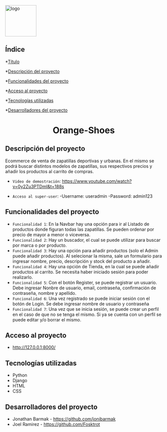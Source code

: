 <img width="100" alt="logo" src="https://user-images.githubusercontent.com/109324736/186760649-3a14f205-2d6f-44c6-8ca8-68301c802a77.png">

## Índice

*[Título](#Título)

*[Descripción del proyecto](#descripción-del-proyecto)

*[Funcionalidades del proyecto](#Funcionalidades-del-proyecto)

*[Acceso al proyecto](#acceso-proyecto)

*[Tecnologías utilizadas](#tecnologías-utilizadas)


*[Desarrolladores del proyecto](#Desarrolladores-del-proyecto)


<h1 align="center"> Orange-Shoes </h1> 


## Descripción del proyecto
Ecommerce de venta de zapatillas deportivas y urbanas. En el mismo se podrá buscar distintos modelos de zapatillas, sus respectivos precios y añadir los productos al carrito de compras. 

- `Video de demostración`: https://www.youtube.com/watch?v=0y2Zu3PTDmI&t=188s

- `Acceso al super-user`: -Username: useradmin
                          -Password: admin123


## Funcionalidades del proyecto
- `Funcionalidad 1`: En la Navbar hay una opción para ir al Listado de productos donde figuran todas las zapatillas. Se pueden ordenar por precio de mayor a menor o viceversa. 
- `Funcionalidad 2`: Hay un buscador, el cual se puede utilizar para buscar por marca o por producto.
- `Funcionalidad 3`: Hay una opción para añadir productos (solo el Admin puede añadir productos). Al selecionar la misma, sale un formulario para ingresar nombre, precio, descripción y stock del producto a añadir.
- `Funcionalidad 4`: Hay una opción de Tienda, en la cual se puede añadir productos al carrito. Se necesita haber iniciado sesión para poder realizarlo.
- `Funcionalidad 5`: Con el botón Register, se puede registrar un usuario. Debe ingresar Nonbre de usuario, email, contraseña, confirmación de contraseña, nombre y apellido.
- `Funcionalidad 6`: Una vez registrado se puede iniciar sesión con el botón de Login. Se debe ingresar nombre de usuario y contraseña
- `Funcionalidad 7`: Una vez que se inicia sesión, se puede crear un perfil en el caso de que no se tenga el mismo. Si ya se cuenta con un perfil se puede editar y/o borrar el mismo.



## Acceso al proyecto
- http://127.0.0.1:8000/


## Tecnologías utilizadas
- Python
- Django
- HTML
- CSS




## Desarrolladores del proyecto
- Jonathan Barmak - https://github.com/jonibarmak
- Joel Ramirez - https://github.com/Fosktrot


